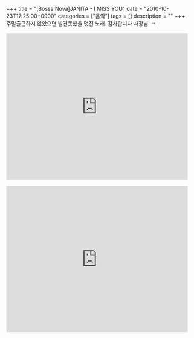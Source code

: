 +++
title = "[Bossa Nova]JANITA - I MISS YOU"
date = "2010-10-23T17:25:00+0900"
categories = ["음악"]
tags = []
description = ""
+++
<span class="copyright_entry" style="display:block;" title="[Bossa Nova]JANITA - I MISS YOU@@**@@http://shed.egloos.com/3477551"></span>주말출근하지 않았으면 발견못했을 멋진 노래. 감사합니다 사장님. ㅋ
<br>
<br>
<embed src="http://www.youtube.com/v/UlMO8eIS6no?fs=1&amp;hl=ko_KR" type="application/x-shockwave-flash" allowscriptaccess="always" allowfullscreen="true" width="480" height="385">
<br>
<br>
<embed src="http://www.youtube.com/v/yZhIoFXeJe4?fs=1&amp;hl=ko_KR" type="application/x-shockwave-flash" allowscriptaccess="always" allowfullscreen="true" width="480" height="385"> 
<!--
       <rdf:RDF xmlns:rdf="http://www.w3.org/1999/02/22-rdf-syntax-ns#"
		    xmlns:dc="http://purl.org/dc/elements/1.1/"
		    xmlns:trackback="http://madskills.com/public/xml/rss/module/trackback/">
       <rdf:Description
	        rdf:about="http://shed.egloos.com/3477551"
	        dc:identifier="http://shed.egloos.com/3477551"
	        dc:title="[Bossa Nova]JANITA - I MISS YOU"
	        trackback:ping="http://shed.egloos.com/tb/3477551"/>
       </rdf:RDF>
       -->

<ul></ul>